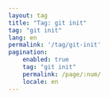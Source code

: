 ```yaml
---
layout: tag
title: "Tag: git init"
tag: "git init"
lang: en
permalink: '/tag/git-init'
pagination:
    enabled: true
    tag: "git init"
    permalink: /page/:num/
    locale: en
---
```


